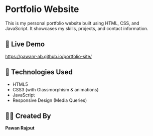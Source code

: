 # Portfolio Website

This is my personal portfolio website built using HTML, CSS, and JavaScript. It showcases my skills, projects, and contact information.

## 🔗 Live Demo
https://pawanr-ab.github.io/portfolio-site/

## 🚀 Technologies Used
- HTML5
- CSS3 (with Glassmorphism & animations)
- JavaScript
- Responsive Design (Media Queries)

## 👨‍💻 Created By
**Pawan Rajput**
